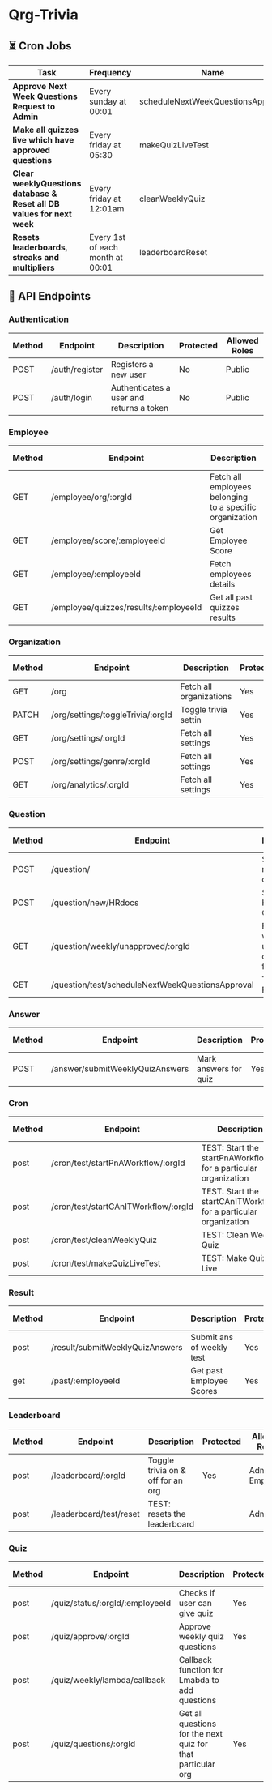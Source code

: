 # Qrg-Trivia

## ⏳ Cron Jobs

| Task                                                                   | Frequency                        | Name                              |
| ---------------------------------------------------------------------- | -------------------------------- | --------------------------------- |
| **Approve Next Week Questions Request to Admin**                       | Every sunday at 00:01            | scheduleNextWeekQuestionsApproval |
| **Make all quizzes live which have approved questions**                | Every friday at 05:30            | makeQuizLiveTest                  |
| **Clear weeklyQuestions database & Reset all DB values for next week** | Every friday at 12:01am          | cleanWeeklyQuiz                   |
| **Resets leaderboards, streaks and multipliers**                       | Every 1st of each month at 00:01 | leaderboardReset                  |

## 🔌 API Endpoints

### Authentication

| Method | Endpoint       | Description                              | Protected | Allowed Roles |
| ------ | -------------- | ---------------------------------------- | --------- | ------------- |
| POST   | /auth/register | Registers a new user                     | No        | Public        |
| POST   | /auth/login    | Authenticates a user and returns a token | No        | Public        |

### Employee

| Method | Endpoint                              | Description                                              | Protected | Allowed Roles |
| ------ | ------------------------------------- | -------------------------------------------------------- | --------- | ------------- |
| GET    | /employee/org/:orgId                  | Fetch all employees belonging to a specific organization | Yes       | Admin         |
| GET    | /employee/score/:employeeId           | Get Employee Score                                       | Yes       | Employee      |
| GET    | /employee/:employeeId                 | Fetch employees details                                  | Yes       | Employee      |
| GET    | /employee/quizzes/results/:employeeId | Get all past quizzes results                             | Yes       | Employee      |

### Organization

| Method | Endpoint                          | Description             | Protected | Allowed Roles |
| ------ | --------------------------------- | ----------------------- | --------- | ------------- |
| GET    | /org                              | Fetch all organizations | Yes       | Public        |
| PATCH  | /org/settings/toggleTrivia/:orgId | Toggle trivia settin    | Yes       | Admin         |
| GET    | /org/settings/:orgId              | Fetch all settings      | Yes       | Admin         |
| POST   | /org/settings/genre/:orgId        | Fetch all settings      | Yes       | Admin         |
| GET    | /org/analytics/:orgId             | Fetch all settings      | Yes       | Admin         |

### Question

| Method | Endpoint                                         | Description                                | Protected | Allowed Roles |
| ------ | ------------------------------------------------ | ------------------------------------------ | --------- | ------------- |
| POST   | /question/                                       | Submit a new question                      | Yes       | Employee      |
| POST   | /question/new/HRdocs                             | Saves New HR Docs Questions                |           |               |
| GET    | /question/weekly/unapproved/:orgId               | Fetch weekly unapproved questions for quiz | Yes       | Admin         |
| GET    | /question/test/scheduleNextWeekQuestionsApproval | TEST ROUTE                                 |           |               |

### Answer

| Method | Endpoint                        | Description           | Protected | Allowed Roles |
| ------ | ------------------------------- | --------------------- | --------- | ------------- |
| POST   | /answer/submitWeeklyQuizAnswers | Mark answers for quiz | Yes       | Employee      |

### Cron

| Method | Endpoint                             | Description                                                      | Protected | Allowed Roles |
| ------ | ------------------------------------ | ---------------------------------------------------------------- | --------- | ------------- |
| post   | /cron/test/startPnAWorkflow/:orgId   | TEST: Start the startPnAWorkflow for a particular organization   |           |               |
| post   | /cron/test/startCAnITWorkflow/:orgId | TEST: Start the startCAnITWorkflow for a particular organization |           |               |
| post   | /cron/test/cleanWeeklyQuiz           | TEST: Clean Weekly Quiz                                          |           |               |
| post   | /cron/test/makeQuizLiveTest          | TEST: Make Quiz Live                                             |           |               |

### Result

| Method | Endpoint                        | Description               | Protected | Allowed Roles |
| ------ | ------------------------------- | ------------------------- | --------- | ------------- |
| post   | /result/submitWeeklyQuizAnswers | Submit ans of weekly test | Yes       | Employee      |
| get    | /past/:employeeId               | Get past Employee Scores  | Yes       | Employee      |

### Leaderboard

| Method | Endpoint                | Description                       | Protected | Allowed Roles   |
| ------ | ----------------------- | --------------------------------- | --------- | --------------- |
| post   | /leaderboard/:orgId     | Toggle trivia on & off for an org | Yes       | Admin, Employee |
| post   | /leaderboard/test/reset | TEST: resets the leaderboard      |           | Admin           |

### Quiz

| Method | Endpoint                        | Description                                                 | Protected | Allowed Roles |
| ------ | ------------------------------- | ----------------------------------------------------------- | --------- | ------------- |
| post   | /quiz/status/:orgId/:employeeId | Checks if user can give quiz                                | Yes       | Employee      |
| post   | /quiz/approve/:orgId            | Approve weekly quiz questions                               | Yes       | Admin         |
| post   | /quiz/weekly/lambda/callback    | Callback function for Lmabda to add questions               |           |               |
| post   | /quiz/questions/:orgId          | Get all questions for the next quiz for that particular org | Yes       | Employee      |
